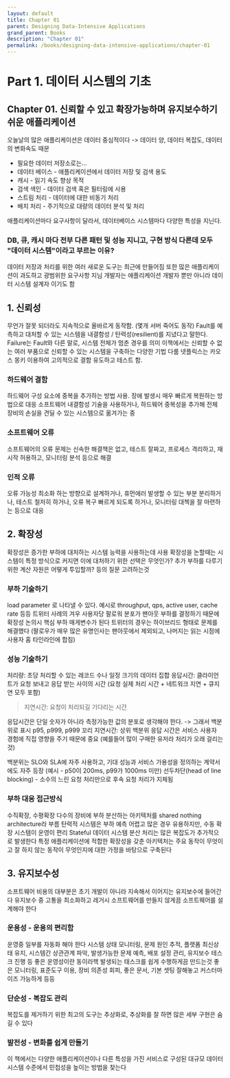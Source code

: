 ```yaml
---
layout: default
title: Chapter 01
parent: Designing Data-Intensive Applications
grand_parent: Books
description: "Chapter 01"
permalink: /books/designing-data-intensive-applications/chapter-01
---
```

# Part 1. 데이터 시스템의 기초
## Chapter 01. 신뢰할 수 있고 확장가능하며 유지보수하기 쉬운 애플리케이션
오늘날의 많은 애플리케이션은 데이터 중심적이다 -> 데이터 양, 데이터 복잡도, 데이터의 변화속도 때문

- 필요한 데이터 저장소로는...
- 데이터 베이스 - 애플리케이션에서 데이터 저장 및 검색 용도
- 캐시 - 읽기 속도 향상 목적
- 검색 색인 - 데이터 검색 혹은 필터링에 사용
- 스트림 처리 - 데이터에 대한 비동기 처리
- 배치 처리 - 주기적으로 대량의 데이터 분석 및 처리

애플리케이션마다 요구사항이 달라서, 데이터베이스 시스템마다 다양한 특성을 지닌다. 

### DB, 큐, 캐시 마다 전부 다른 패턴 및 성능 지니고, 구현 방식 다른데 모두 "데이터 시스템"이라고 부르는 이유?
데이터 저장과 처리를 위한 여러 새로운 도구는 최근에 만들어짐 
또한 많은 애플리케이션이 과도하고 광범위한 요구사항 지님 
개발자는 애플리케이션 개발자 뿐만 아니라 데이터 시스템 설계자 이기도 함 

## 1. 신뢰성
무언가 잘못 되더라도 지속적으로 올바르게 동작함. (몇개 서버 죽어도 동작)
Fault를 예측하고 대처할 수 있는 시스템을 내결함성 / 탄력성(resilient)를 지녔다고 말한다. 
Failure는 Fault와 다른 말로, 시스템 전체가 멈춘 경우를 의미 
이책에서는 신뢰할 수 없는 여러 부품으로 신뢰할 수 있는 시스템을 구축하는 다양한 기법 다룸 
넷플릭스는 카오스 몽키 이용하여 고의적으로 결함 유도하고 테스트 함. 

### 하드웨어 결함
하드웨어 구성 요소에 중복을 추가하는 방법 사용. 장애 발생시 매우 빠르게 복원하는 방법으로 대응 
소프트웨어 내결함성 기술을 사용하거나, 하드웨어 중복성을 추가해 전체 장비의 손실을 견딜 수 있는 시스템으로 옮겨가는 중

### 소프트웨어 오류
소프트웨어의 오류 문제는 신속한 해결책은 없고, 테스트 잘짜고, 프로세스 격리하고, 재시작 허용하고, 모니터링 분석 등으로 해결

### 인적 오류
오류 가능성 최소화 하는 방향으로 설계하거나, 휴먼에러 발생할 수 있는 부분 분리하거나, 테스트 철저히 하거나, 오류 복구 빠르게 되도록 하거나, 모니터링 대첵을 잘 마련하는 등으로 대응

## 2. 확장성
확장성은 증가한 부하에 대처하는 시스템 능력을 사용하는데 사용 
확장성을 논할때는 시스템이 특정 방식으로 커지면 이에 대처하기 위한 선택은 무엇인가? 추가 부하를 다루기 위한 계산 자원은 어떻게 투입할까? 등의 질문 고려하는것

### 부하 기술하기 
load parameter 로 나타낼 수 있다. 예시로 throughput, qps, active user, cache rate 등등 
트위터 사례의 겨우 사용자당 팔로워 분포가 팬아웃 부하를 결정하기 때문에 확장성 논의시 핵심 부하 매게변수가 된다 
트위터의 경우는 하이브리드 형태로 문제를 해결했다 (팔로우가 매우 많은 유명인사는 팬아웃에서 제외되고, 나머지는 읽는 시점에 사용자 홈 타인라인에 합침)

### 성능 기술하기
처리량: 초당 처리할 수 있는 레코드 수나 일정 크기의 데이터 집합
응답시간: 클라이언트가 요청 보내고 응답 받는 사이의 시간 (요청 실제 처리 시간 + 네트워크 지연 + 큐지연 모두 포함)
> 지연시간: 요청이 처리되길 기다리는 시간

응답시간은 단일 숫자가 아니라 측정가능한 값의 분포로 생각해야 한다. -> 그래서 백분위로 표시 p95, p999, p999
꼬리 지연시간: 상위 백분위 응답 시간은 서비스 사용자 경험에 직접 영향을 주기 때문에 중요 (예를들어 많이 구매한 유저라 처리가 오래 걸리는것)

백분위는 SLO와 SLA에 자주 사용하고, 기대 성능과 서비스 가용성을 정의하는 계약서에도 자주 등장
(예시 - p50이 200ms, p99가 1000ms 미만)
선두차단(head of line blocking) - 소수의 느린 요청 처리만으로 후속 요청 처리가 지체됨 

### 부하 대응 접근방식
수직확장, 수평확장 
다수의 장비에 부하 분산하는 아키텍처를 shared nothing architecture라 부름
탄력적 시스템은 부하 예측 어렵고 많은 경우 유용하지만, 수동 확장 시스템이 운영이 편리
Stateful 데이터 시스템 분산 처리는 많은 복잡도가 추가적으로 발생한다 
특정 애플리케이션에 적합한 확장성을 갖춘 아키텍처는 주요 동작이 무엇이고 잘 하지 않는 동작이 무엇인지에 대한 가정을 바탕으로 구축된다

## 3. 유지보수성
소프트웨어 비용의 대부분은 초기 개발이 아니라 지속해서 이어지는 유지보수에 들어간다 
유지보수 중 고통을 최소화하고 레거시 소프트웨어를 만들지 않게끔 소프트웨어를 설계해야 한다 

### 운용성 - 운용의 편리함
운영중 일부를 자동화 해야 한다 
시스템 상태 모니터링, 문제 원인 추적, 플랫폼 최신상태 유지, 시스템간 상관관계 파악, 발생가능한 문제 예측, 배포 설정 관리, 유지보수 테스크 진행 등
좋은 운영성이란 동이라헥 발생되는 태스크를 쉽게 수행하게끔 만드는것 
좋은 모니터링, 표준도구 이용, 장비 의존성 회피, 좋은 문서, 기본 셋팅 잘해놓고 커스터마이즈 가능하게 등등

### 단순성 - 복잡도 관리 
복잡도를 제거하기 위한 최고의 도구는 추상화로, 추상화를 잘 하면 많은 세부 구현은 숨길 수 있다 

### 발전성 - 변화를 쉽게 만들기 
이 책에서는 다양한 애플리케이션이나 다른 특성을 가진 서비스로 구성된 대규모 데이터 시스템 수준에서 민첩성을 높이는 방법을 찾는다 





